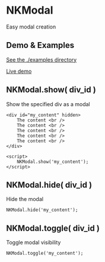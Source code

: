 # NKModal
Easy modal creation

Demo & Examples
----------------------------------------------------------------------------
[See the ./examples directory](./examples)

[Live demo](https://codepen.io/Netkuup/pen/OJpJabM)


NKModal.show( div_id )
----------------------------------------------------------------------------
Show the specified div as a modal

    <div id="my_content" hidden>
        The content <br />
        The content <br />
        The content <br />
        The content <br />
        The content <br />
    </div>

    <script>
        NKModal.show('my_content');
    </script>


NKModal.hide( div_id )
----------------------------------------------------------------------------
Hide the modal

    NKModal.hide('my_content');

NKModal.toggle( div_id )
----------------------------------------------------------------------------
Toggle modal visibility

    NKModal.toggle('my_content');